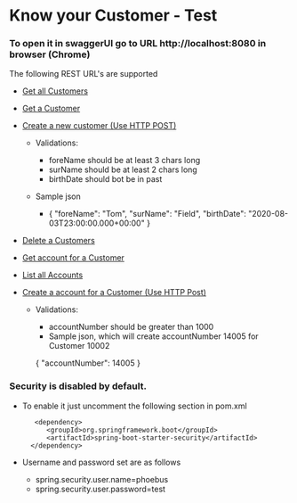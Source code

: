 # Know your Customer - Test

### To open it in swaggerUI go to URL http://localhost:8080 in browser (Chrome)
The following REST URL's are supported

* [Get all Customers](http://localhost:8080/customers)
* [Get a Customer](http://localhost:8080/customer/10001)
* [Create a new customer (Use HTTP POST)](http://localhost:8080/customer)
    - Validations:
        - foreName should be at least 3 chars long
        - surName should be at least 2 chars long
        - birthDate should bot be in past

    - Sample json
        - {
          "foreName": "Tom",
          "surName": "Field",
          "birthDate": "2020-08-03T23:00:00.000+00:00"
        }
* [Delete a Customers](http://localhost:8080/customer/10001)
* [Get account for a Customer](http://localhost:8080/customer/10003/accounts)
* [List all Accounts](http://localhost:8080/accounts)
* [Create a account for a Customer (Use HTTP Post)](http://localhost:8080/customer/10002/accounts)

    - Validations: 
        - accountNumber should be greater than 1000
        - Sample json, which will create accountNumber 14005 for Customer 10002
        
        {
                "accountNumber": 14005
        }


### Security is disabled by default.
 * To enable it just uncomment the following section in pom.xml
 
          <dependency>
             <groupId>org.springframework.boot</groupId>
             <artifactId>spring-boot-starter-security</artifactId>
         </dependency>
 * Username and password set are as follows
      - spring.security.user.name=phoebus
      - spring.security.user.password=test        